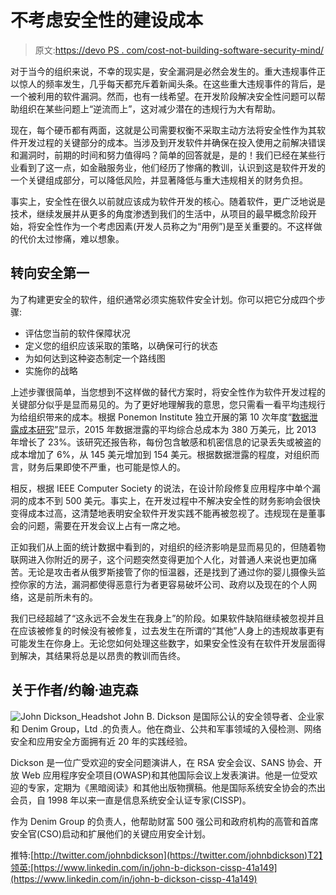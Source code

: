 # 不考虑安全性的建设成本

> 原文:[https://devo PS . com/cost-not-building-software-security-mind/](https://devops.com/cost-not-building-software-security-mind/)

对于当今的组织来说，不幸的现实是，安全漏洞是必然会发生的。重大违规事件正以惊人的频率发生，几乎每天都充斥着新闻头条。在这些重大违规事件的背后，是一个被利用的软件漏洞。然而，也有一线希望。在开发阶段解决安全性问题可以帮助组织在某些问题上“逆流而上”，这对减少潜在的违规行为大有帮助。

现在，每个硬币都有两面，这就是公司需要权衡不采取主动方法将安全性作为其软件开发过程的关键部分的成本。当涉及到开发软件并确保在投入使用之前解决错误和漏洞时，前期的时间和努力值得吗？简单的回答就是，是的！我们已经在某些行业看到了这一点，如金融服务业，他们经历了惨痛的教训，认识到这是软件开发的一个关键组成部分，可以降低风险，并显著降低与重大违规相关的财务负担。

事实上，安全性在很久以前就应该成为软件开发的核心。随着软件，更广泛地说是技术，继续发展并从更多的角度渗透到我们的生活中，从项目的最早概念阶段开始，将安全性作为一个考虑因素(开发人员称之为“用例”)是至关重要的。不这样做的代价太过惨痛，难以想象。

## 转向安全第一

为了构建更安全的软件，组织通常必须实施软件安全计划。你可以把它分成四个步骤:

*   评估您当前的软件保障状况
*   定义您的组织应该采取的策略，以确保可行的状态
*   为如何达到这种姿态制定一个路线图
*   实施你的战略

上述步骤很简单，当您想到不这样做的替代方案时，将安全性作为软件开发过程的关键部分似乎是显而易见的。为了更好地理解我的意思，您只需看一看平均违规行为给组织带来的成本。根据 Ponemon Institute 独立开展的第 10 次年度“[数据泄露成本研究](https://securityintelligence.com/cost-of-a-data-breach-2015/)”显示，2015 年数据泄露的平均综合总成本为 380 万美元，比 2013 年增长了 23%。该研究还报告称，每份包含敏感和机密信息的记录丢失或被盗的成本增加了 6%，从 145 美元增加到 154 美元。根据数据泄露的程度，对组织而言，财务后果即使不严重，也可能是惊人的。

相反，根据 IEEE Computer Society 的说法，在设计阶段修复应用程序中单个漏洞的成本不到 500 美元。事实上，在开发过程中不解决安全性的财务影响会很快变得成本过高，这清楚地表明安全软件开发实践不能再被忽视了。违规现在是董事会的问题，需要在开发会议上占有一席之地。

正如我们从上面的统计数据中看到的，对组织的经济影响是显而易见的，但随着物联网进入你附近的房子，这个问题突然变得更加个人化，对普通人来说也更加痛苦。无论是攻击者从俄罗斯接管了你的恒温器，还是找到了通过你的婴儿摄像头监控你家的方法，漏洞都使得恶意行为者更容易破坏公司、政府以及现在的个人网络，这是前所未有的。

我们已经超越了“这永远不会发生在我身上”的阶段。如果软件缺陷继续被忽视并且在应该被修复的时候没有被修复，过去发生在所谓的“其他”人身上的违规故事更有可能发生在你身上。无论您如何处理这些数字，如果安全性没有在软件开发层面得到解决，其结果将总是以昂贵的教训而告终。

## 关于作者/约翰·迪克森

![John Dickson_Headshot](../Images/d4299d25c7452dcbb1aa5287ac165cd3.png) John B. Dickson 是国际公认的安全领导者、企业家和 Denim Group，Ltd .的负责人。他在商业、公共和军事领域的入侵检测、网络安全和应用安全方面拥有近 20 年的实践经验。

Dickson 是一位广受欢迎的安全问题演讲人，在 RSA 安全会议、SANS 协会、开放 Web 应用程序安全项目(OWASP)和其他国际会议上发表演讲。他是一位受欢迎的专家，定期为《黑暗阅读》和其他出版物撰稿。他是国际系统安全协会的杰出会员，自 1998 年以来一直是信息系统安全认证专家(CISSP)。

作为 Denim Group 的负责人，他帮助财富 500 强公司和政府机构的高管和首席安全官(CSO)启动和扩展他们的关键应用安全计划。

推特:[http://twitter.com/johnbdickson](https://twitter.com/johnbdickson)T2】领英:[https://www.linkedin.com/in/john-b-dickson-cissp-41a149](https://www.linkedin.com/in/john-b-dickson-cissp-41a149)